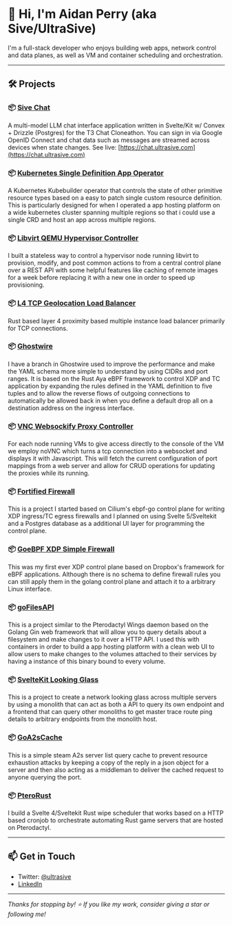 # 👋 Hi, I'm Aidan Perry (aka Sive/UltraSive)

I'm a full-stack developer who enjoys building web apps, network control and data planes, as well as VM and container scheduling and orchestration.

---

## 🛠️ Projects

### 📦 [**Sive Chat**](https://github.com/UltraSive/sive-chat)
A multi-model LLM chat interface application written in Svelte/Kit w/ Convex + Drizzle (Postgres) for the T3 Chat Cloneathon. You can sign in via Google OpenID Connect and chat data such as messages are streamed across devices when state changes. See live: [https://chat.ultrasive.com](https://chat.ultrasive.com)

### 📦 [**Kubernetes Single Definition App Operator**](https://github.com/UltraSive/single-definition-app-operator)
A Kubernetes Kubebuilder operator that controls the state of other primitive resource types based on a easy to patch single custom resource definition. This is particularly designed for when I operated a app hosting platform on a wide kubernetes cluster spanning multiple regions so that i could use a single CRD and host an app across multiple regions.

### 📦 [**Libvirt QEMU Hypervisor Controller**](https://github.com/UltraSive/libvirt-hypervisor-controller)
I built a stateless way to control a hypervisor node running libvirt to provision, modify, and post common actions to from a central control plane over a REST API with some helpful features like caching of remote images for a week before replacing it with a new one in order to speed up provisioning.

### 📦 [**L4 TCP Geolocation Load Balancer**](https://github.com/UltraSive/L4GeoLB)
Rust based layer 4 proximity based multiple instance load balancer primarily for TCP connections.

### 📦 [**Ghostwire**](https://github.com/packetware/ghostwire/tree/sive)
I have a branch in Ghostwire used to improve the performance and make the YAML schema more simple to understand by using CIDRs and port ranges. It is based on the Rust Aya eBPF framework to control XDP and TC application by expanding the rules defined in the YAML definition to five tuples and to allow the reverse flows of outgoing connections to automatically be allowed back in when you define a default drop all on a destination address on the ingress interface.

### 📦 [**VNC Websockify Proxy Controller**](https://github.com/UltraSive/vnc-websockify-proxies)
For each node running VMs to give access directly to the console of the VM we employ noVNC which turns a tcp connection into a websocket and displays it with Javascript. This will fetch the current configuration of port mappings from a web server and allow for CRUD operations for updating the proxies while its running.

### 📦 [**Fortified Firewall**](https://github.com/UltraSive/fortified-firewall)
This is a project I started based on Cilium's ebpf-go control plane for writing XDP ingress/TC egress firewalls and I planned on using Svelte 5/Sveltekit and a Postgres database as a additional UI layer for programming the control plane. 

### 📦 [**GoeBPF XDP Simple Firewall**](https://github.com/UltraSive/GoeBPF-XDP-Simple-Firewall)
This was my first ever XDP control plane based on Dropbox's framework for eBPF applications. Although there is no schema to define firewall rules you can still apply them in the golang control plane and attach it to a arbitrary Linux interface.

### 📦 [**goFilesAPI**](https://github.com/packetware/goFilesAPI)
This is a project similar to the Pterodactyl Wings daemon based on the Golang Gin web framework that will allow you to query details about a filesystem and make changes to it over a HTTP API. I used this with containers in order to build a app hosting platform with a clean web UI to allow users to make changes to the volumes attached to their services by having a instance of this binary bound to every volume.

### 📦 [**SvelteKit Looking Glass**](https://github.com/UltraSive/SvelteKit-Looking-Glass)
This is a project to create a network looking glass across multiple servers by using a monolith that can act as both a API to query its own endpoint and a frontend that can query other monoliths to get master trace route ping details to arbitrary endpoints from the monolith host.

### 📦 [**GoA2sCache**](https://github.com/UltraSive/GoA2sCache)
This is a simple steam A2s server list query cache to prevent resource exhaustion attacks by keeping a copy of the reply in a json object for a server and then also acting as a middleman to deliver the cached request to anyone querying the port.

### 📦 [**PteroRust**](https://github.com/UltraSive/pterorust.com)
I build a Svelte 4/Sveltekit Rust wipe scheduler that works based on a HTTP based cronjob to orchestrate automating Rust game servers that are hosted on Pterodactyl.

---

## 📫 Get in Touch

- Twitter: [@ultrasive](https://twitter.com/ultrasive)
- [LinkedIn](https://www.linkedin.com/in/ultrasive)

---
*Thanks for stopping by! ⭐ If you like my work, consider giving a star or following me!*
